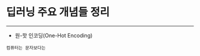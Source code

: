 # 딥러닝 주요 개념들 정리
------------------------------

- 원-핫 인코딩(One-Hot Encoding)  

```
컴퓨터는 문자보다는 


```